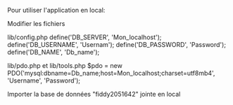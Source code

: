 Pour utiliser l'application en local:

Modifier les fichiers

lib/config.php
  define('DB_SERVER', 'Mon_localhost');
  define('DB_USERNAME', 'Usernam');
  define('DB_PASSWORD', 'Password');
  define('DB_NAME', 'Db_name');


lib/pdo.php et lib/tools.php
$pdo = new PDO('mysql:dbname=Db_name;host=Mon_localhost;charset=utf8mb4', 'Username', 'Password');

Importer la base de données "fiddy2051642" jointe en local
